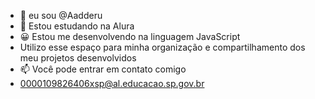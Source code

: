 - 👋 eu sou @Aadderu
- 👀 Estou estudando na Alura
- 😀 Estou me desenvolvendo na linguagem JavaScript
- Utilizo esse espaço para minha organização e
  compartilhamento dos meu projetos desenvolvidos
- 📫 Você pode entrar em contato comigo
-  0000109826406xsp@al.educacao.sp.gov.br
